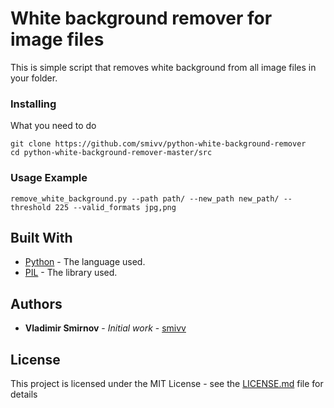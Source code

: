 # White background remover for image files

This is simple script that removes white background from all image files in your folder.

### Installing

What you need to do


```
git clone https://github.com/smivv/python-white-background-remover
cd python-white-background-remover-master/src
```

### Usage Example

```
remove_white_background.py --path path/ --new_path new_path/ --threshold 225 --valid_formats jpg,png
```

## Built With

* [Python](https://www.python.org/) - The language used.
* [PIL](https://github.com/python-pillow/Pillow) - The library used.

## Authors

* **Vladimir Smirnov** - *Initial work* - [smivv](https://github.com/smivv)

## License

This project is licensed under the MIT License - see the [LICENSE.md](LICENSE.md) file for details
